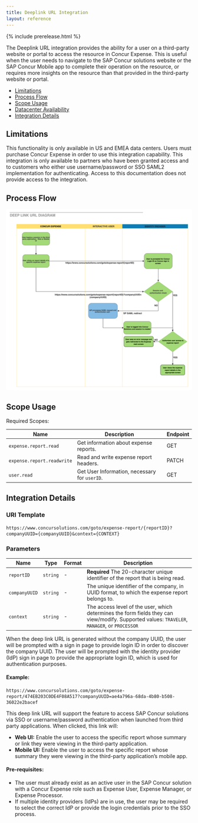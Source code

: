 ```yaml
---
title: Deeplink URL Integration
layout: reference
---
```


{% include prerelease.html %}

The Deeplink URL integration provides the ability for a user on a third-party website or portal to access the resource in Concur Expense. This is useful when the user needs to navigate to the SAP Concur solutions website or the SAP Concur Mobile app to complete their operation on the resource, or requires more insights on the resource than that provided in the third-party website or portal.  

* [Limitations](#limitations)
* [Process Flow](#process-flow)
* [Scope Usage](#scope-usage)
* [Datacenter Availability](#datacenter-availability)
* [Integration Details](#integration-details)

## <a name="limitations"></a>Limitations

This functionality is only available in US and EMEA data centers. Users must purchase Concur Expense in order to use this integration capability. This integration is only available to partners who have been granted access and to customers who either use username/password or SSO SAML2 implementation for authenticating. Access to this documentation does not provide access to the integration.   

## <a name="process-flow"></a>Process Flow

![Process Flow for Deeplink URL for an Expense Report](./Deeplink-url.png)

## <a name="scope-usage"></a>Scope Usage

Required Scopes:

| Name|Description|Endpoint|
| ---|---|---|
|`expense.report.read`| Get information about expense reports.|GET|
|`expense.report.readwrite`|Read and write expense report headers.|PATCH|
|`user.read`|Get User Information, necessary for `userID`.|GET|

## <a name="integration-details"></a>Integration Details

### URI Template

```shell
https://www.concursolutions.com/goto/expense-report/{reportID}?companyUUID={companyUUID}&context={CONTEXT}
```
### Parameters

|Name|Type|Format|Description|
|---|---|---|---|
|`reportID`|`string`|-|**Required** The 20-character unique identifier of the report that is being read.|
|`companyUUID`|`string`|-|The unique identifier of the company, in UUID format, to which the expense report belongs to.|
|`context`|`string`|-|The access level of the user, which determines the form fields they can view/modify. Supported values: `TRAVELER`, `MANAGER`, or `PROCESSOR`|

When the deep link URL is generated without the company UUID, the user will be prompted with a sign in page to provide login ID in order to discover the company UUID. The user will be prompted with the identity provider (IdP) sign in page to provide the appropriate login ID, which is used for authentication purposes.

#### Example:

```shell
https://www.concursolutions.com/goto/expense-report/474EB203C0DE4F08A517?companyUUID=ae4a796a-68da-4b80-b508-36022e2bacef
```

This deep link URL will support the feature to access SAP Concur solutions via SSO or username/password authentication when launched from third party applications. When clicked, this link will:

* **Web UI:** Enable the user to access the specific report whose summary or link they were viewing in the third-party application.
* **Mobile UI:** Enable the user to access the specific report whose summary they were viewing in the third-party application’s mobile app.

#### Pre-requisites:

* The user must already exist as an active user in the SAP Concur solution with a Concur Expense role such as Expense User, Expense Manager, or Expense Processor.
*	If multiple identity providers (IdPs) are in use, the user may be required to select the correct IdP or provide the login credentials prior to the SSO process.
